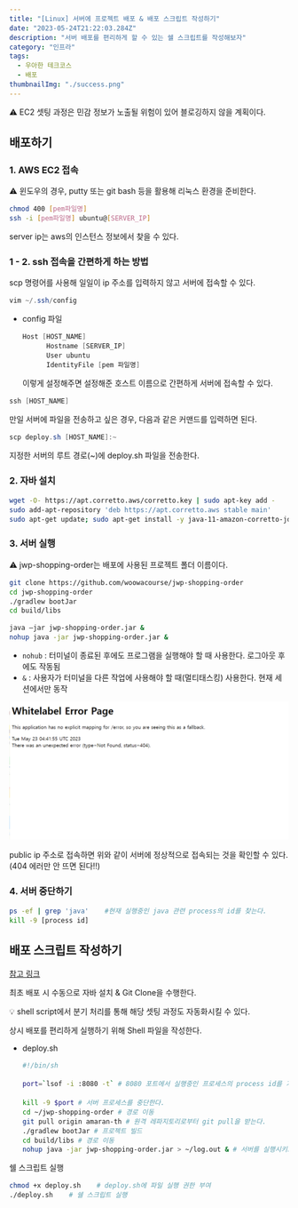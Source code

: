 ```yaml
---
title: "[Linux] 서버에 프로젝트 배포 & 배포 스크립트 작성하기"
date: "2023-05-24T21:22:03.284Z"
description: "서버 배포를 편리하게 할 수 있는 쉘 스크립트를 작성해보자"
category: "인프라"
tags:
  - 우아한 테크코스
  - 배포
thumbnailImg: "./success.png"
---
```


<aside>
⚠️ EC2 셋팅 과정은 민감 정보가 노출될 위험이 있어 블로깅하지 않을 계획이다.

</aside>

## 배포하기

### 1. AWS EC2 접속

<aside>
⚠️ 윈도우의 경우, putty 또는 git bash 등을 활용해 리눅스 환경을 준비한다.

</aside>

```bash
chmod 400 [pem파일명]
ssh -i [pem파일명] ubuntu@[SERVER_IP]
```

server ip는 aws의 인스턴스 정보에서 찾을 수 있다.

### 1 - 2. ssh 접속을 간편하게 하는 방법

scp 명령어를 사용해 일일이 ip 주소를 입력하지 않고 서버에 접속할 수 있다.

```java
vim ~/.ssh/config
```

- config 파일
  ```java
  Host [HOST_NAME]
        Hostname [SERVER_IP]
        User ubuntu
        IdentityFile [pem 파일명]
  ```
  이렇게 설정해주면 설정해준 호스트 이름으로 간편하게 서버에 접속할 수 있다.

```java
ssh [HOST_NAME]
```

만일 서버에 파일을 전송하고 싶은 경우, 다음과 같은 커맨드를 입력하면 된다.

```java
scp deploy.sh [HOST_NAME]:~
```

지정한 서버의 루트 경로(~)에 deploy.sh 파일을 전송한다.

### 2. 자바 설치

```bash
wget -O- https://apt.corretto.aws/corretto.key | sudo apt-key add -
sudo add-apt-repository 'deb https://apt.corretto.aws stable main'
sudo apt-get update; sudo apt-get install -y java-11-amazon-corretto-jdk
```

### 3. 서버 실행

<aside>
⚠️ jwp-shopping-order는 배포에 사용된 프로젝트 폴더 이름이다.

</aside>

```bash
git clone https://github.com/woowacourse/jwp-shopping-order
cd jwp-shopping-order
./gradlew bootJar
cd build/libs
```

```bash
java –jar jwp-shopping-order.jar &
nohup java -jar jwp-shopping-order.jar &
```

- `nohub` : 터미널이 종료된 후에도 프로그램을 실행해야 할 때 사용한다. 로그아웃 후에도 작동됨
- `&` : 사용자가 터미널을 다른 작업에 사용해야 할 때(멀티태스킹) 사용한다. 현재 세션에서만 동작

![Untitled](./success.png)

public ip 주소로 접속하면 위와 같이 서버에 정상적으로 접속되는 것을 확인할 수 있다.(404 에러만 안 뜨면 된다!!)

### 4. 서버 중단하기

```bash
ps -ef | grep 'java'    #현재 실행중인 java 관련 process의 id를 찾는다.
kill -9 [process id]
```

## 배포 스크립트 작성하기

[참고 링크](https://www.shellscript.sh/first.html)

최초 배포 시 수동으로 자바 설치 & Git Clone을 수행한다.

<aside>
💡 shell script에서 분기 처리를 통해 해당 셋팅 과정도 자동화시킬 수 있다.

</aside>

상시 배포를 편리하게 실행하기 위해 Shell 파일을 작성한다.

- deploy.sh

  ```bash
  #!/bin/sh

  port=`lsof -i :8080 -t` # 8080 포트에서 실행중인 프로세스의 process id를 가지고 온다.

  kill -9 $port # 서버 프로세스를 중단한다.
  cd ~/jwp-shopping-order # 경로 이동
  git pull origin amaran-th # 원격 레파지토리로부터 git pull을 받는다.
  ./gradlew bootJar # 프로젝트 빌드
  cd build/libs # 경로 이동
  nohup java -jar jwp-shopping-order.jar > ~/log.out & # 서버를 실행시키고 로그를 log.out 파일에 저장한다.

  ```

쉘 스크립트 실행

```bash
chmod +x deploy.sh    # deploy.sh에 파일 실행 권한 부여
./deploy.sh    # 쉘 스크립트 실행
```
